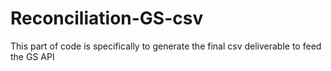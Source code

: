 # Reconciliation-GS-csv
This part of code is specifically to generate the final csv deliverable to feed the GS API

